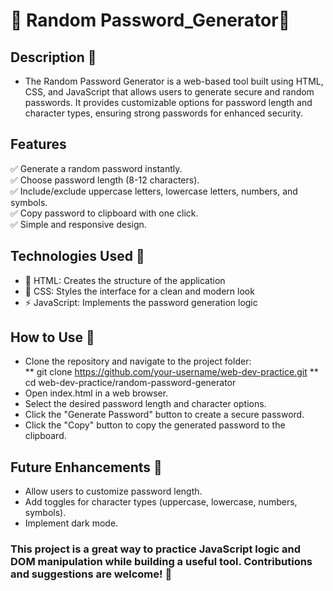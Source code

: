 # 🔑 Random Password_Generator🔐
## Description 📄
- The Random Password Generator is a web-based tool built using HTML, CSS, and JavaScript that allows users to generate secure and random passwords. It provides customizable options for password length and character types, ensuring strong passwords for enhanced security.

## Features
✅ Generate a random password instantly.<br>
✅ Choose password length (8-12 characters).<br>
✅ Include/exclude uppercase letters, lowercase letters, numbers, and symbols.<br>
✅ Copy password to clipboard with one click.<br>
✅ Simple and responsive design.

## Technologies Used 🏹
- 🔹 HTML: Creates the structure of the application
- 🎨 CSS: Styles the interface for a clean and modern look
- ⚡ JavaScript: Implements the password generation logic

## How to Use 💬
- Clone the repository and navigate to the project folder:<br>
** git clone https://github.com/your-username/web-dev-practice.git
** cd web-dev-practice/random-password-generator
- Open index.html in a web browser.
- Select the desired password length and character options.
- Click the "Generate Password" button to create a secure password.
- Click the "Copy" button to copy the generated password to the clipboard.

## Future Enhancements 🔭
- Allow users to customize password length.
- Add toggles for character types (uppercase, lowercase, numbers, symbols).
- Implement dark mode.

### This project is a great way to practice JavaScript logic and DOM manipulation while building a useful tool. Contributions and suggestions are welcome! 🚀
